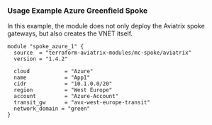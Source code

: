 ### Usage Example Azure Greenfield Spoke

In this example, the module does not only deploy the Aviatrix spoke gateways, but also creates the VNET itself.

```hcl
module "spoke_azure_1" {
  source  = "terraform-aviatrix-modules/mc-spoke/aviatrix"
  version = "1.4.2"

  cloud           = "Azure"
  name            = "App1"
  cidr            = "10.1.0.0/20"
  region          = "West Europe"
  account         = "Azure-Account"
  transit_gw      = "avx-west-europe-transit"
  network_domain = "green"
}
```